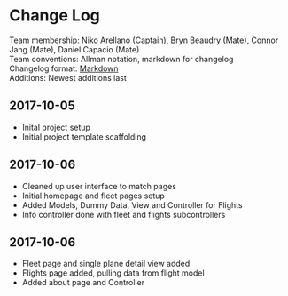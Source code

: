 # Change Log
Team membership: Niko Arellano (Captain), Bryn Beaudry (Mate), Connor Jang (Mate), Daniel Capacio (Mate)  
Team conventions: Allman notation, markdown for changelog  
Changelog format: [Markdown](https://github.com/adam-p/markdown-here/wiki/Markdown-Cheatsheet)  
Additions: Newest additions last

## 2017-10-05  
- Inital project setup  
- Initial project template scaffolding  

## 2017-10-06  
- Cleaned up user interface to match pages  
- Initial homepage and fleet pages setup  
- Added Models, Dummy Data, View and Controller for Flights  
- Info controller done with fleet and flights subcontrollers  

## 2017-10-06
- Fleet page and single plane detail view added
- Flights page added, pulling data from flight model
- Added about page and Controller
